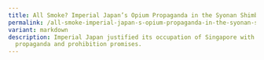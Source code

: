 ```yaml
---
title: All Smoke? Imperial Japan’s Opium Propaganda in the Syonan Shimbun
permalink: /all-smoke-imperial-japan-s-opium-propaganda-in-the-syonan-shimbun/
variant: markdown
description: Imperial Japan justified its occupation of Singapore with opium
  propaganda and prohibition promises.
---
```

